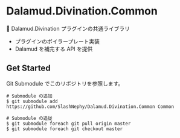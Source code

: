 # Dalamud.Divination.Common

🧰 Dalamud.Divination プラグインの共通ライブラリ

- プラグインのボイラープレート実装
- Dalamud を補完する API を提供

## Get Started

Git Submodule でこのリポジトリを参照します。

```shell
# Submodule の追加
$ git submodule add https://github.com/SlashNephy/Dalamud.Divination.Common Common

# Submodule の追従
$ git submodule foreach git pull origin master
$ git submodule foreach git checkout master
```
